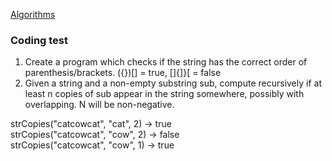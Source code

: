 [Algorithms](app/src/main/java/ca/judacribz/week4day1_test/Algorithms.java) <br />

### Coding test ###
1. Create a program which checks if the string has the correct order of parenthesis/brackets. ({})[] = true, []{]}[ = false
2. Given a string and a non-empty substring sub, compute recursively if at least n copies of sub appear in the string somewhere, possibly with overlapping. N will be non-negative.

strCopies("catcowcat", "cat", 2) → true </br>
strCopies("catcowcat", "cow", 2) → false </br>
strCopies("catcowcat", "cow", 1) → true </br>

